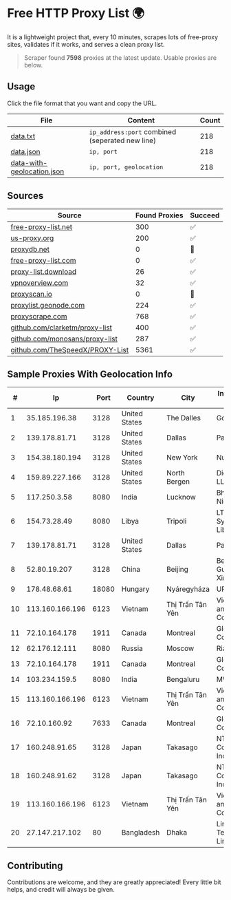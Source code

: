 
# Free HTTP Proxy List 🌍

It is a lightweight project that, every 10 minutes, scrapes lots of free-proxy sites, validates if it works, and serves a clean proxy list.


> Scraper found **7598** proxies at the latest update. Usable proxies are below.

## Usage

Click the file format that you want and copy the URL.


|File|Content|Count|
|----|-------|-----|
|[data.txt](https://raw.githubusercontent.com/themiralay/Proxy-List-World/master/data.txt)|`ip_address:port` combined (seperated new line)|218|
|[data.json](https://raw.githubusercontent.com/themiralay/Proxy-List-World/master/data.json)|`ip, port`|218|
|[data-with-geolocation.json](https://raw.githubusercontent.com/themiralay/Proxy-List-World/master/data-with-geolocation.json)|`ip, port, geolocation`|218|

## Sources

|Source|Found Proxies|Succeed|
|------|-------------|-------|
|[free-proxy-list.net](https://free-proxy-list.net)|300|✅|
|[us-proxy.org](https://www.us-proxy.org)|200|✅|
|[proxydb.net](http://proxydb.net)|0|🚫|
|[free-proxy-list.com](https://free-proxy-list.com/?page=&port=&type%5B%5D=http&type%5B%5D=https&up_time=0&search=Search)|0|✅|
|[proxy-list.download](https://www.proxy-list.download/HTTP)|26|✅|
|[vpnoverview.com](https://vpnoverview.com/privacy/anonymous-browsing/free-proxy-servers)|32|✅|
|[proxyscan.io](https://www.proxyscan.io)|0|🚫|
|[proxylist.geonode.com](https://proxylist.geonode.com/api/proxy-list?limit=300&page=1&sort_by=lastChecked&sort_type=desc&protocols=http,https)|224|✅|
|[proxyscrape.com](https://api.proxyscrape.com/v2/?request=displayproxies&protocol=http&timeout=10000&country=all&ssl=all&anonymity=all)|768|✅|
|[github.com/clarketm/proxy-list](https://raw.githubusercontent.com/clarketm/proxy-list/master/proxy-list-raw.txt)|400|✅|
|[github.com/monosans/proxy-list](https://raw.githubusercontent.com/monosans/proxy-list/main/proxies/http.txt)|287|✅|
|[github.com/TheSpeedX/PROXY-List](https://raw.githubusercontent.com/TheSpeedX/PROXY-List/master/http.txt)|5361|✅|


## Sample Proxies With Geolocation Info

|#|Ip|Port|Country|City|Internet Service Provider|
|-|--|----|-------|----|-------------------------|
|1|35.185.196.38|3128|United States|The Dalles|Google LLC|
|2|139.178.81.71|3128|United States|Dallas|Packet Host, Inc.|
|3|154.38.180.194|3128|United States|New York|Nubes, LLC|
|4|159.89.227.166|3128|United States|North Bergen|DigitalOcean, LLC|
|5|117.250.3.58|8080|India|Lucknow|Bharat Sanchar Nigam Ltd|
|6|154.73.28.49|8080|Libya|Tripoli|LTT Autonomous System, Tripoli Libya|
|7|139.178.81.71|3128|United States|Dallas|Packet Host, Inc.|
|8|52.80.19.207|3128|China|Beijing|Beijing Guanghuan Xinwang Digital|
|9|178.48.68.61|18080|Hungary|Nyáregyháza|UPC|
|10|113.160.166.196|6123|Vietnam|Thị Trấn Tân Yên|VietNam Post and Telecom Corporation|
|11|72.10.164.178|1911|Canada|Montreal|GloboTech Communications|
|12|62.176.12.111|8080|Russia|Moscow|Rial Com JSC|
|13|72.10.164.178|1911|Canada|Montreal|GloboTech Communications|
|14|103.234.159.5|8080|India|Bengaluru|MWPL|
|15|113.160.166.196|6123|Vietnam|Thị Trấn Tân Yên|VietNam Post and Telecom Corporation|
|16|72.10.160.92|7633|Canada|Montreal|GloboTech Communications|
|17|160.248.91.65|3128|Japan|Takasago|NTT PC Communications, Inc.|
|18|160.248.91.62|3128|Japan|Takasago|NTT PC Communications, Inc.|
|19|113.160.166.196|6123|Vietnam|Thị Trấn Tân Yên|VietNam Post and Telecom Corporation|
|20|27.147.217.102|80|Bangladesh|Dhaka|Link3 Technologies Limited|



## Contributing

Contributions are welcome, and they are greatly appreciated! Every
little bit helps, and credit will always be given.

